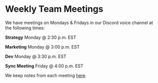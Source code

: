 # Weekly Team Meetings

We have meetings on Mondays & Fridays in our Discord voice channel at the following times: 


**Strategy** 
Monday @ 2:30 p.m. EST

**Marketing** 
Monday @ 3:00 p.m. EST 

**Dev**
Monday @ 3:30 p.m. EST

**Sync Meeting** 
Friday @ 4:00 p.m. EST 

We keep notes from each meeting [here](../what/weekly-team-meeting-notes.md).
